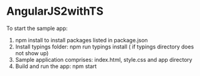 # AngularJS2withTS
To start the sample app:
1. npm install to install packages listed in package.json
2. Install typings folder: npm run typings install ( if typings directory does not show up)
3. Sample application comprises: index.html, style.css and app directory
4. Build and run the app: npm start
